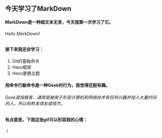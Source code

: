 ## **今天学习了MarkDown**
#### MarkDown是一种超文本无言，今天我第一次学习了它。
###### Hello MarkDown!
#### 接下来我还会学习：
1. Git的基础命令
1. Hexo框架
1. Hexo更换主题
#### 用命令行敲命令是一种Geek的行为，我觉得还挺有趣。
###### Geek是指极客，通常是被用于形容计算机和网络技术有狂热兴趣并投入大量时间的人。所以俗称发烧友或怪杰。
#### 有点意思，下面这张gif可以形容我的心情：
！[](https://qgt-style.oss-cn-hangzhou.aliyuncs.com/newcoursep4/g1/g1-2-2/tenor.gif)
